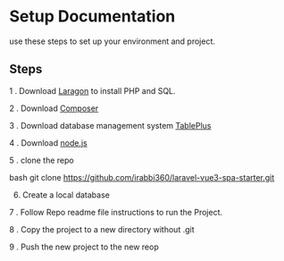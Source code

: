 # Setup Documentation

use these steps to set up your environment and project.
## Steps
1 . Download [Laragon](https://laragon.org/download/) to install PHP and SQL.

2 . Download [Composer](https://getcomposer.org/download/)

3 . Download database management system [TablePlus](https://tableplus.com/download)

4 . Download [node.js](https://nodejs.org/en/download/package-manager) 

5 . clone the repo  
        

bash
git clone https://github.com/irabbi360/laravel-vue3-spa-starter.git


6. Create a local database 

7 . Follow Repo readme file instructions to run the Project. 

8 . Copy the project to a new directory without .git 

9 . Push the new project to the new reop